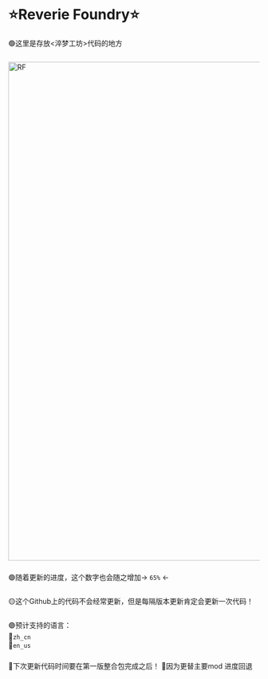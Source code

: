 # ⭐Reverie Foundry⭐

🟢这里是存放<淬梦工坊>代码的地方
### 
<img width="1000" height="1000" alt="RF" src="https://github.com/user-attachments/assets/5287a83e-1f7f-4b3c-8f44-31e7191db6c5" />

### 
🟢随着更新的进度，这个数字也会随之增加→ ```65%``` ←        
###               
🟡这个Github上的代码不会经常更新，但是每隔版本更新肯定会更新一次代码！
### 
🟣预计支持的语言：                    
  🔹```zh_cn```                 
  🔹```en_us```              
### 
🔴下次更新代码时间要在第一版整合包完成之后！
🔴因为更替主要mod 进度回退
